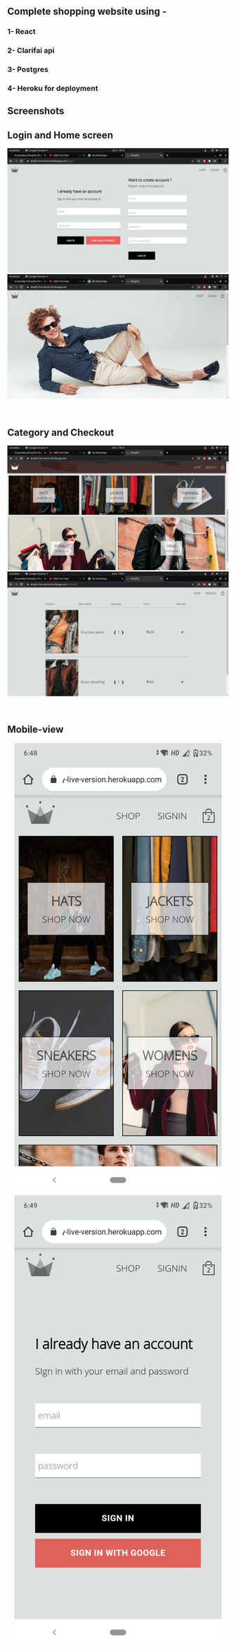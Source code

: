 ## Complete shopping website using -

### 1- React
### 2- Clarifai api
### 3- Postgres
### 4- Heroku for deployment

## Screenshots

## Login and Home screen
<p align="center"> 
<img src="https://github.com/mrpandey1/shopify/blob/main/screenshots/authentication.png">
<br>
<img src="https://github.com/mrpandey1/shopify/blob/main/screenshots/pc1.png">
</p>
<br>

## Category and Checkout
<p align="center"> 
<img src="https://github.com/mrpandey1/shopify/blob/main/screenshots/pc2.png">
<br>
<img src="https://github.com/mrpandey1/shopify/blob/main/screenshots/pc3.png">
</p>
<br>

## Mobile-view
<p align="center"> 
<img src="https://github.com/mrpandey1/shopify/blob/main/screenshots/mobile1.jpeg">
<br>
<img src="https://github.com/mrpandey1/shopify/blob/main/screenshots/mobile2.jpeg">
</p>

